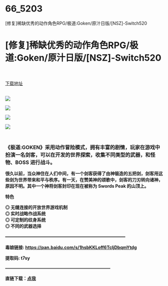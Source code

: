 # 66_5203
[修复]稀缺优秀的动作角色RPG/极道:Goken/原汁日版/[NSZ]-Switch520
# [修复]稀缺优秀的动作角色RPG/极道:Goken/原汁日版/[NSZ]-Switch520
 <br/></br>
[下载地址](https://www.switch520.cc/article/5203 "下载地址")
<br/></br>

<p><strong><img src="https://www.switch520.cc/muke_img/upload_art_editor_20210410-1_38b2e9febe01f0d52e8ca4b9003593e8.jpg"></strong></p>
<p><strong><img src="https://www.switch520.cc/muke_img/upload_art_editor_20210410-1_71f607e083af463b618ed6aafc9020ae.jpg"></strong></p>
<p><strong><img src="https://www.switch520.cc/muke_img/upload_art_editor_20210410-1_28c9e93981c936d451b48b52d40cab1e.jpg"></strong></p>
<p><strong><img src="https://www.switch520.cc/muke_img/upload_art_editor_20210410-1_7296424bd179371ef553716691f61b00.jpg"></strong></p>
<p><strong>&nbsp;</strong></p>
<p><strong><span style="font-size: 16px;">《极道:GOKEN》采用动作冒险模式，拥有丰富的剧情，玩家在游戏中扮演一名剑客，可以在开发的世界探索，收集不同类型的武器，和怪物、BOSS 进行战斗。</span></strong></p>
<p><strong>很久以前，当众神住在人们中间，有一个剑客获得了由神锻造的五把剑，剑客用这些剑为世界带来和平与秩序。有一天，在赞美神的颂歌中，剑客的刀刃转向诸神，原因不明。其中一个神将剑客封印在现在被称为 Swords Peak 的山顶上。</strong></p>
<p><strong>特色</strong></p>
<p><strong>◎ 无缝连接的开放世界游戏机制</strong><br>
<strong>◎ 实时战略作战系统</strong><br>
<strong>◎ 可定制的纹身系统</strong><br>
<strong>◎ 不同的武器选择</strong></p>
<p><strong><span style="font-size: 16px;">————————————————————————</span></strong></p>
<p><strong>毒娘链接: <a href="https://pan.baidu.com/s/1hsbKKLoff6TcljDbqmYtdg">https://pan.baidu.com/s/1hsbKKLoff6TcljDbqmYtdg</a></strong></p>
<p><strong> 提取码: t7sy</strong></p>
<p><strong>————————————————————————</strong></p>
<p><strong>直链下载：<a href="https://ziyuan3.free520.net/xxxxx82/1youxi/Goken__0100126006EF0000__v0_Switch520.com.nsz">点我</a></strong></p>
